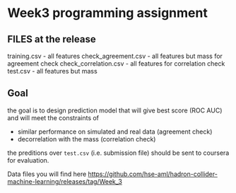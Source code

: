 # Week3 programming assignment


## FILES at the release
training.csv - all features
check_agreement.csv - all features but mass for agreement check
check_correlation.csv - all features for correlation check
test.csv - all features but mass

## Goal

the goal is to design prediction model that will give best score (ROC AUC) and will meet the constraints of 

- similar performance on simulated and real data (agreement check)
- decorrelation with the mass (correlation check)

the preditions over `test.csv` (i.e. submission file) should be sent to coursera for evaluation.

Data files you will find here https://github.com/hse-aml/hadron-collider-machine-learning/releases/tag/Week_3
